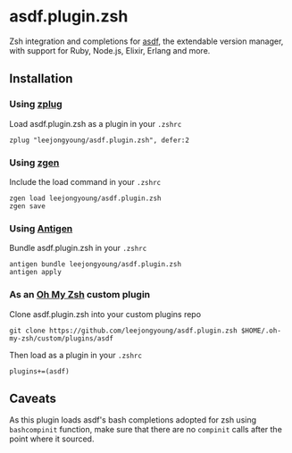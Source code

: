 # asdf.plugin.zsh

Zsh integration and completions for [asdf](https://github.com/asdf-vm/asdf), the extendable version manager, with support for Ruby, Node.js, Elixir, Erlang and more.

## Installation

### Using [zplug](https://github.com/zplug/zplug)
Load asdf.plugin.zsh as a plugin in your `.zshrc`

```shell
zplug "leejongyoung/asdf.plugin.zsh", defer:2

```
### Using [zgen](https://github.com/tarjoilija/zgen)

Include the load command in your `.zshrc`

```shell
zgen load leejongyoung/asdf.plugin.zsh
zgen save
```

### Using [Antigen](https://github.com/zsh-users/antigen)

Bundle asdf.plugin.zsh in your `.zshrc`

```shell
antigen bundle leejongyoung/asdf.plugin.zsh
antigen apply
```

### As an [Oh My Zsh](https://github.com/robbyrussell/oh-my-zsh) custom plugin

Clone asdf.plugin.zsh into your custom plugins repo

```shell
git clone https://github.com/leejongyoung/asdf.plugin.zsh $HOME/.oh-my-zsh/custom/plugins/asdf
```
Then load as a plugin in your `.zshrc`

```shell
plugins+=(asdf)
```

## Caveats

As this plugin loads asdf's bash completions adopted for zsh using `bashcompinit` function, make sure that there are no `compinit` calls after the point where it sourced.